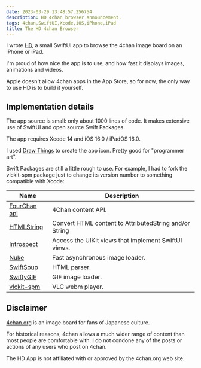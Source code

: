 ```yaml
---
date: 2023-03-29 13:48:57.256754
description: HD 4chan browser announcement.
tags: 4chan,SwiftUI,Xcode,iOS,iPhone,iPad
title: The HD 4chan Browser
---
```


I wrote [HD](https://jackpal.github.com/HD), a small SwiftUI app to browse the 4chan image
board on an iPhone or iPad.

I'm proud of how nice the app is to use, and how fast it displays images, animations and videos.

<!--more-->

Apple doesn't allow 4chan apps in the App Store, so for now, the only way to use HD is to
build it yourself.

## Implementation details

The app source is small: only about 1000 lines of code. It makes extensive use of
SwiftUI and open source Swift Packages.

The app requires Xcode 14 and iOS 16.0 / iPadOS 16.0.

I used [Draw Things](https://apps.apple.com/us/app/draw-things-ai-generation/id6444050820) to create the app
icon. Pretty good for "programmer art".

Swift Packages are still a little rough to use. For example, I had to fork
the vlckit-spm package just to change
its version number to something compatible with Xcode:

| Name                                                         | Description                                            |
| ------------------------------------------------------------ | ------------------------------------------------------ |
| [FourChan api](https://github.com/jackpal/FourChanAPI)       | 4Chan content API.                                     |
| [HTMLString](https://github.com/jackpal/HTMLString)          | Convert HTML content to AttributedString and/or String |
| [Introspect](https://github.com/siteline/SwiftUI-Introspect) | Access the UIKit views that implement SwiftUI views.   |
| [Nuke](https://github.com/kean/Nuke)                         | Fast asynchronous image loader.                        |
| [SwiftSoup](https://github.com/scinfu/SwiftSoup)             | HTML parser.                                           |
| [SwiftyGIF](https://github.com/kirualex/SwiftyGif)           | GIF image loader.                                      |
| [vlckit-spm](https://github.com/tylerjonesio/vlckit-spm)     | VLC webm player.                                       |

## Disclaimer

[4chan.org](https://4chan.org) is an image board for fans of Japanese culture.

For historical reasons, 4chan allows a much wider range of content than most people are
comfortable with. I do not condone any of the posts or actions of any users who post on
4chan.

The HD App is not affiliated with or approved by the 4chan.org web site.
